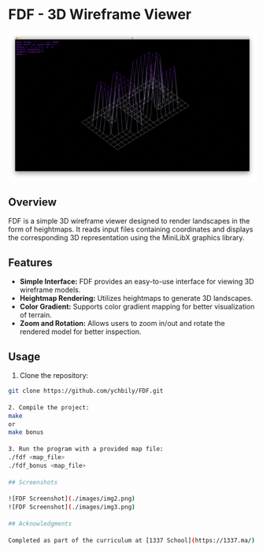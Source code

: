 # FDF - 3D Wireframe Viewer

![FDF Screenshot](./images/img1.png)

## Overview

FDF is a simple 3D wireframe viewer designed to render landscapes in the form of heightmaps. It reads input files containing coordinates and displays the corresponding 3D representation using the MiniLibX graphics library.

## Features

- **Simple Interface:** FDF provides an easy-to-use interface for viewing 3D wireframe models.
- **Heightmap Rendering:** Utilizes heightmaps to generate 3D landscapes.
- **Color Gradient:** Supports color gradient mapping for better visualization of terrain.
- **Zoom and Rotation:** Allows users to zoom in/out and rotate the rendered model for better inspection.

## Usage

1. Clone the repository:

```bash
git clone https://github.com/ychbily/FDF.git

2. Compile the project:
make
or
make bonus

3. Run the program with a provided map file:
./fdf <map_file>
./fdf_bonus <map_file>

## Screenshots

![FDF Screenshot](./images/img2.png)
![FDF Screenshot](./images/img3.png)

## Acknowledgments

Completed as part of the curriculum at [1337 School](https://1337.ma/) in Khouribga, Morocco, achieving a perfect score of 125/125.

